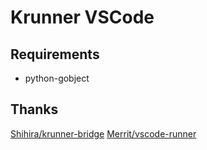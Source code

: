 # Krunner VSCode

## Requirements

- python-gobject

## Thanks

[Shihira/krunner-bridge](https://github.com/Shihira/krunner-bridge)
[Merrit/vscode-runner](https://github.com/Merrit/vscode-runner)
